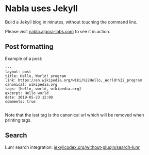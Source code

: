 # Nabla uses Jekyll
Build a Jekyll blog in minutes, without touching the command line.

Please visit [nabla.algora-labs.com](https://nabla.algora-labs.com/) to see it in action.

## Post formatting

Example of a post:

```console
---
layout: post
title: Hello, World! program
link: https://en.wikipedia.org/wiki/%22Hello,_World!%22_program
canonical: wikipedia.org
tags: [hello, world, wikipedia.org]
excerpt: Hello world
date: 2019-05-23 12:00
comments: true
---
```

Note that the last tag is the canonical url which will be removed when printing tags.

## Search

Lunr search integration: [jekyllcodex.org/without-plugin/search-lunr](https://jekyllcodex.org/without-plugin/search-lunr/)
